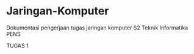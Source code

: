 # Jaringan-Komputer
Dokumentasi pengerjaan tugas jaringan komputer S2 Teknik Informatika PENS

TUGAS 1
